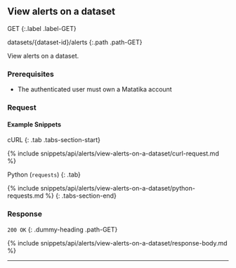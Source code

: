 ## View alerts on a dataset

GET
{:.label .label-GET}

datasets/{dataset-id}/alerts
{:.path .path-GET}

View alerts on a dataset.

### Prerequisites
- The authenticated user must own a Matatika account

### Request

#### Example Snippets
cURL
{: .tab .tabs-section-start}

{% include snippets/api/alerts/view-alerts-on-a-dataset/curl-request.md %}

Python (`requests`)
{: .tab}

{% include snippets/api/alerts/view-alerts-on-a-dataset/python-requests.md %}
{: .tabs-section-end}

### Response
`200 OK`
{: .dummy-heading .path-GET}

{% include snippets/api/alerts/view-alerts-on-a-dataset/response-body.md %}

---
